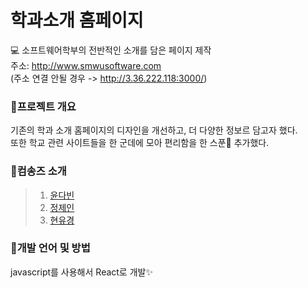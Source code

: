 # 학과소개 홈페이지

💻 소프트웨어학부의 전반적인 소개를 담은 페이지 제작<br>
주소: http://www.smwusoftware.com<br>
(주소 연결 안될 경우 -> http://3.36.222.118:3000/)

### 📍프로젝트 개요
기존의 학과 소개 홈페이지의 디자인을 개선하고, 더 다양한 정보르 담고자 했다.<br>
또한 학교 관련 사이트들을 한 군데에 모아 편리함을 한 스푼🥄 추가했다.

### 📍컴송즈 소개
> 1. [윤다빈](https://github.com/yundabin0608)
> 2. [정제인](https://www.acmicpc.net/problem/3584)
> 3. [현유경](https://github.com/yugyeongh)


### 📍개발 언어 및 방법
javascript를 사용해서 React로 개발✨


